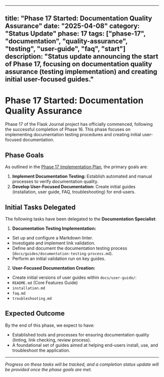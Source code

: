 ***

title: "Phase 17 Started: Documentation Quality Assurance"
date: "2025-04-08"
category: "Status Update"
phase: 17
tags: \["phase-17", "documentation", "quality-assurance", "testing", "user-guide", "faq", "start"]
description: "Status update announcing the start of Phase 17, focusing on documentation quality assurance (testing implementation) and creating initial user-focused guides."
-----------------------------------------------------------------------------------------------------------------------------------------------------------------------------

# Phase 17 Started: Documentation Quality Assurance

Phase 17 of the Flask Journal project has officially commenced, following the successful completion of Phase 16. This phase focuses on implementing documentation testing procedures and creating initial user-focused documentation.

## Phase Goals

As outlined in the [Phase 17 Implementation Plan](@docs/implementation/17-phase-seventeen-documentation-qa.md), the primary goals are:

1. **Implement Documentation Testing:** Establish automated and manual processes to verify documentation quality.
2. **Develop User-Focused Documentation:** Create initial guides (installation, user guide, FAQ, troubleshooting) for end-users.

## Initial Tasks Delegated

The following tasks have been delegated to the **Documentation Specialist**:

1. **Documentation Testing Implementation:**

- Set up and configure a Markdown linter.
- Investigate and implement link validation.
- Define and document the documentation testing process (`docs/guides/documentation-testing-process.md`).
- Perform an initial validation run on key guides.

2. **User-Focused Documentation Creation:**

- Create initial versions of user guides within `docs/user-guide/`:
- `README.md` (Core Features Guide)
- `installation.md`
- `faq.md`
- `troubleshooting.md`

## Expected Outcome

By the end of this phase, we expect to have:

- Established tools and processes for ensuring documentation quality (linting, link checking, review process).
- A foundational set of guides aimed at helping end-users install, use, and troubleshoot the application.

***

*Progress on these tasks will be tracked, and a completion status update will be provided once the phase goals are met.*
